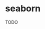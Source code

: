 # seaborn

<!--
https://app.pluralsight.com/library/courses/seaborn-visualizing-statistical-data/table-of-contents
https://app.pluralsight.com/library/courses/build-first-data-visualization-seaborn/table-of-contents
https://app.pluralsight.com/library/courses/pandas-playbook-visualization/table-of-contents

https://linkedin.com/learning/pandas-essential-training/welcome
https://linkedin.com/learning/python-functions-for-data-science/python-functions-you-should-know
https://linkedin.com/learning/python-for-data-visualization/effectively-present-data-with-python
https://linkedin.com/learning/python-functions-for-data-science/python-functions-you-should-know
-->

TODO
